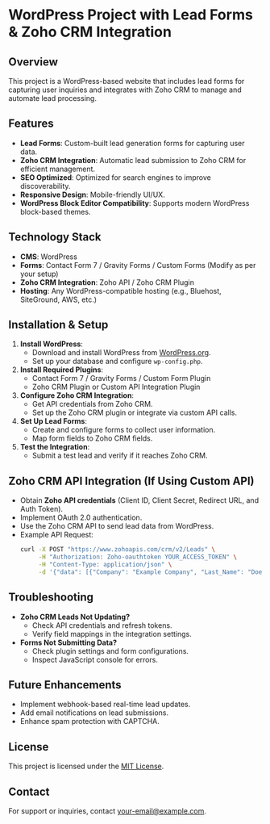 # WordPress Project with Lead Forms & Zoho CRM Integration

## Overview
This project is a WordPress-based website that includes lead forms for capturing user inquiries and integrates with Zoho CRM to manage and automate lead processing.

## Features
- **Lead Forms**: Custom-built lead generation forms for capturing user data.
- **Zoho CRM Integration**: Automatic lead submission to Zoho CRM for efficient management.
- **SEO Optimized**: Optimized for search engines to improve discoverability.
- **Responsive Design**: Mobile-friendly UI/UX.
- **WordPress Block Editor Compatibility**: Supports modern WordPress block-based themes.

## Technology Stack
- **CMS**: WordPress
- **Forms**: Contact Form 7 / Gravity Forms / Custom Forms (Modify as per your setup)
- **Zoho CRM Integration**: Zoho API / Zoho CRM Plugin
- **Hosting**: Any WordPress-compatible hosting (e.g., Bluehost, SiteGround, AWS, etc.)

## Installation & Setup
1. **Install WordPress**:
   - Download and install WordPress from [WordPress.org](https://wordpress.org/).
   - Set up your database and configure `wp-config.php`.
2. **Install Required Plugins**:
   - Contact Form 7 / Gravity Forms / Custom Form Plugin
   - Zoho CRM Plugin or Custom API Integration Plugin
3. **Configure Zoho CRM Integration**:
   - Get API credentials from Zoho CRM.
   - Set up the Zoho CRM plugin or integrate via custom API calls.
4. **Set Up Lead Forms**:
   - Create and configure forms to collect user information.
   - Map form fields to Zoho CRM fields.
5. **Test the Integration**:
   - Submit a test lead and verify if it reaches Zoho CRM.

## Zoho CRM API Integration (If Using Custom API)
- Obtain **Zoho API credentials** (Client ID, Client Secret, Redirect URL, and Auth Token).
- Implement OAuth 2.0 authentication.
- Use the Zoho CRM API to send lead data from WordPress.
- Example API Request:
  ```bash
  curl -X POST "https://www.zohoapis.com/crm/v2/Leads" \
       -H "Authorization: Zoho-oauthtoken YOUR_ACCESS_TOKEN" \
       -H "Content-Type: application/json" \
       -d '{"data": [{"Company": "Example Company", "Last_Name": "Doe", "Email": "john@example.com"}]}'
  ```

## Troubleshooting
- **Zoho CRM Leads Not Updating?**
  - Check API credentials and refresh tokens.
  - Verify field mappings in the integration settings.
- **Forms Not Submitting Data?**
  - Check plugin settings and form configurations.
  - Inspect JavaScript console for errors.

## Future Enhancements
- Implement webhook-based real-time lead updates.
- Add email notifications on lead submissions.
- Enhance spam protection with CAPTCHA.

## License
This project is licensed under the [MIT License](LICENSE).

## Contact
For support or inquiries, contact [your-email@example.com](mailto:your-email@example.com).

